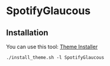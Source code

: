 # SpotifyGlaucous




## Installation 

You can use this tool: [Theme Installer](https://github.com/Extrememist/SpotifyDesktop-ThemeInstaller)

`./install_theme.sh -l SpotifyGlaucous`